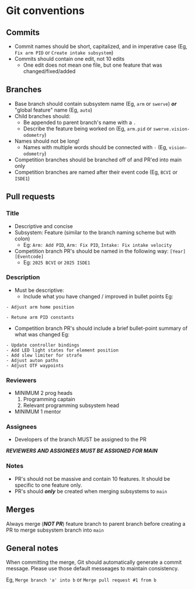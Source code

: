 # Git conventions

## Commits

- Commit names should be short, capitalized, and in imperative case (Eg, `Fix arm PID` or `Create intake subsystem`)
- Commits should contain one edit, not 10 edits
    - One edit does not mean one file, but one feature that was changed/fixed/added

## Branches

- Base branch should contain subsystem name (Eg, `arm` or `swerve`) ***or*** "global feature" name (Eg, `auto`)
- Child branches should:
    - Be appended to parent branch's name with a `.`
    - Describe the feature being worked on (Eg, `arm.pid` or `swerve.vision-odometry`)
- Names should not be long!
    - Names with multiple words should be connected with `-` (Eg, `vision-odometry`)
- Competition branches should be branched off of and PR'ed into main only
- Competition branches are named after their event code (Eg, `BCVI` or `ISDE1`)

## Pull requests

### Title

- Descriptive and concise
- Subsystem: Feature (similar to the branch naming scheme but with colon)
    - Eg: `Arm: Add PID`, `Arm: Fix PID`, `Intake: Fix intake velocity`
- Competition branch PR's should be named in the following way: `[Year] [Eventcode]`
    - Eg: `2025 BCVI` or `2025 ISDE1`

### Description

- Must be descriptive:
    - Include what you have changed / improved in bullet points
Eg:
```
- Adjust arm home position
```
```
- Retune arm PID constants
```
- Competition branch PR's should include a brief bullet-point summary of what was changed
Eg:
```
- Update controller bindings
- Add LED light states for element position
- Add slew limiter for strafe
- Adjust auton paths
- Adjust OTF waypoints
```

### Reviewers

- MINIMUM 2 prog heads 
    1. Programming captain
    2. Relevant programming subsystem head
- MINIMUM 1 mentor

### Assignees

- Developers of the branch MUST be assigned to the PR

***REVIEWERS AND ASSIGNEES MUST BE ASSIGNED FOR MAIN***

### Notes

- PR's should not be massive and contain 10 features. It should be specific to one feature only.
- PR's should ***only*** be created when merging subsystems to `main`

## Merges

Always merge (***NOT PR***) feature branch to parent branch before creating a PR to merge subsystem branch into `main`

## General notes

When committing the merge, Git should automatically generate a commit message. Please use those default messeages to maintain consistency.

Eg, `Merge branch 'a' into b` or `Merge pull request #1 from b`
